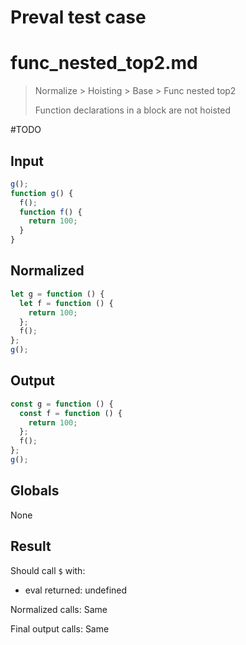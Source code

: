 # Preval test case

# func_nested_top2.md

> Normalize > Hoisting > Base > Func nested top2
>
> Function declarations in a block are not hoisted

#TODO

## Input

`````js filename=intro
g();
function g() {
  f();
  function f() {
    return 100;
  }
}
`````

## Normalized

`````js filename=intro
let g = function () {
  let f = function () {
    return 100;
  };
  f();
};
g();
`````

## Output

`````js filename=intro
const g = function () {
  const f = function () {
    return 100;
  };
  f();
};
g();
`````

## Globals

None

## Result

Should call `$` with:
 - eval returned: undefined

Normalized calls: Same

Final output calls: Same
